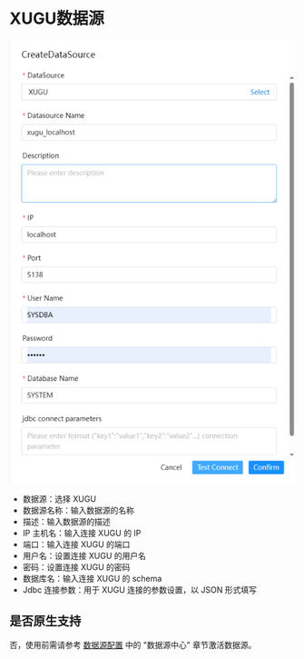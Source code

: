 # XUGU数据源

![xugu](../../../../img/new_ui/dev/datasource/xugu.png)

- 数据源：选择 XUGU
- 数据源名称：输入数据源的名称
- 描述：输入数据源的描述
- IP 主机名：输入连接 XUGU 的 IP
- 端口：输入连接 XUGU 的端口
- 用户名：设置连接 XUGU 的用户名
- 密码：设置连接 XUGU 的密码
- 数据库名：输入连接 XUGU 的 schema
- Jdbc 连接参数：用于 XUGU 连接的参数设置，以 JSON 形式填写

## 是否原生支持

否，使用前需请参考 [数据源配置](../howto/datasource-setting.md) 中的 "数据源中心" 章节激活数据源。
